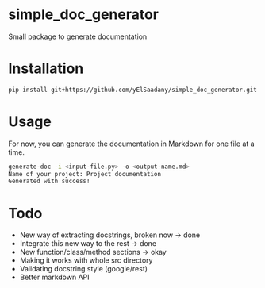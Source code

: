 # simple_doc_generator
Small package to generate documentation

# Installation
```bash
pip install git+https://github.com/yElSaadany/simple_doc_generator.git
```

# Usage
For now, you can generate the documentation in Markdown for one file at a time.
```bash
generate-doc -i <input-file.py> -o <output-name.md>
Name of your project: Project documentation
Generated with success!
```

# Todo
* New way of extracting docstrings, broken now -> done
* Integrate this new way to the rest -> done
* New function/class/method sections -> okay
* Making it works with whole src directory
* Validating docstring style (google/rest)
* Better markdown API
